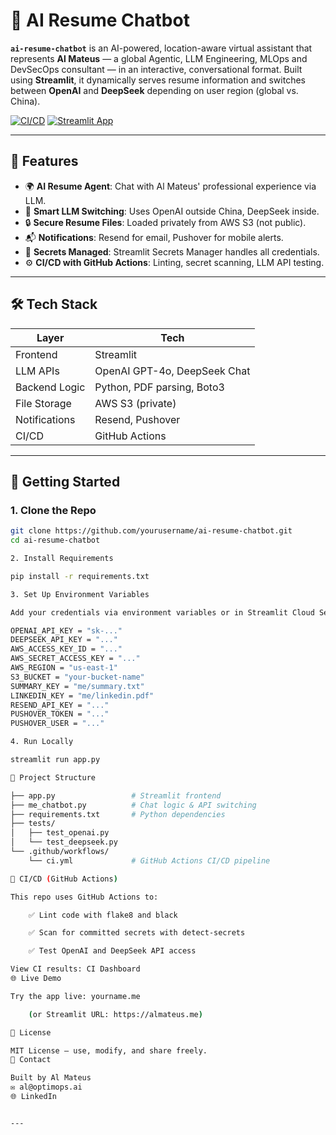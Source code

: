 

# 🤖 AI Resume Chatbot

**`ai-resume-chatbot`** is an AI-powered, location-aware virtual assistant that represents **Al Mateus** — a global Agentic, LLM Engineering, MLOps and DevSecOps consultant — in an interactive, conversational format. Built using **Streamlit**, it dynamically serves resume information and switches between **OpenAI** and **DeepSeek** depending on user region (global vs. China).

[![CI/CD](https://github.com/yourusername/ai-resume-chatbot/actions/workflows/ci.yml/badge.svg)](https://github.com/yourusername/ai-resume-chatbot/actions)
[![Streamlit App](https://img.shields.io/badge/Live%20App-Streamlit-orange?logo=streamlit)](https://yourapp.streamlit.app)

---

## 🧠 Features

- 🌍 **AI Resume Agent**: Chat with Al Mateus' professional experience via LLM.
- 🔁 **Smart LLM Switching**: Uses OpenAI outside China, DeepSeek inside.
- 🔒 **Secure Resume Files**: Loaded privately from AWS S3 (not public).
- 📬 **Notifications**: Resend for email, Pushover for mobile alerts.
- 🔐 **Secrets Managed**: Streamlit Secrets Manager handles all credentials.
- ⚙️ **CI/CD with GitHub Actions**: Linting, secret scanning, LLM API testing.

---

## 🛠️ Tech Stack

| Layer            | Tech                         |
|------------------|------------------------------|
| Frontend         | Streamlit                    |
| LLM APIs         | OpenAI GPT-4o, DeepSeek Chat |
| Backend Logic    | Python, PDF parsing, Boto3   |
| File Storage     | AWS S3 (private)             |
| Notifications    | Resend, Pushover             |
| CI/CD            | GitHub Actions               |

---

## 🚀 Getting Started

### 1. Clone the Repo
```bash
git clone https://github.com/yourusername/ai-resume-chatbot.git
cd ai-resume-chatbot

2. Install Requirements

pip install -r requirements.txt

3. Set Up Environment Variables

Add your credentials via environment variables or in Streamlit Cloud Secrets:

OPENAI_API_KEY = "sk-..."
DEEPSEEK_API_KEY = "..."
AWS_ACCESS_KEY_ID = "..."
AWS_SECRET_ACCESS_KEY = "..."
AWS_REGION = "us-east-1"
S3_BUCKET = "your-bucket-name"
SUMMARY_KEY = "me/summary.txt"
LINKEDIN_KEY = "me/linkedin.pdf"
RESEND_API_KEY = "..."
PUSHOVER_TOKEN = "..."
PUSHOVER_USER = "..."

4. Run Locally

streamlit run app.py

📄 Project Structure

├── app.py                 # Streamlit frontend
├── me_chatbot.py          # Chat logic & API switching
├── requirements.txt       # Python dependencies
├── tests/
│   ├── test_openai.py
│   └── test_deepseek.py
└── .github/workflows/
    └── ci.yml             # GitHub Actions CI/CD pipeline

🧪 CI/CD (GitHub Actions)

This repo uses GitHub Actions to:

    ✅ Lint code with flake8 and black

    ✅ Scan for committed secrets with detect-secrets

    ✅ Test OpenAI and DeepSeek API access

View CI results: CI Dashboard
🌐 Live Demo

Try the app live: yourname.me

    (or Streamlit URL: https://almateus.me)

📜 License

MIT License — use, modify, and share freely.
🤝 Contact

Built by Al Mateus
✉️ al@optimops.ai
🌐 LinkedIn


---




